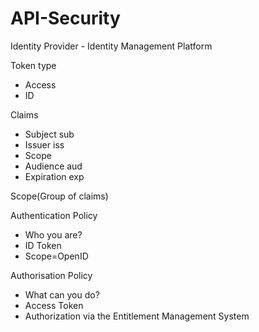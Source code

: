 # API-Security
Identity Provider - Identity Management Platform

Token type
- Access
- ID

Claims
- Subject sub
- Issuer iss
- Scope
- Audience aud
- Expiration exp


Scope(Group of claims)


Authentication Policy
- Who you are?
- ID Token
- Scope=OpenID
  
Authorisation Policy
- What can you do?
- Access Token
- Authorization via the Entitlement Management System

  

